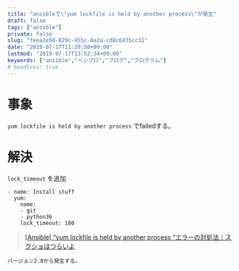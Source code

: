 ```yaml
---
title: "ansibleで\"yum lockfile is held by another process\"が発生"
draft: false
tags: ["ansible"]
private: false
slug: "feea2e50-829c-455c-8a2a-cd8c6435cc31"
date: "2019-07-17T11:20:50+09:00"
lastmod: "2019-07-17T13:52:34+09:00"
keywords: ["ansible","ベジプロ","プログ","プログラム"]
# headless: true
---
```


# 事象
`yum lockfile is held by another process` でfailedする。

# 解決
`lock_timeout` を追加
```yml:sample
- name: Install stuff
  yum:
    name:
    - git
    - python36
    lock_timeout: 180
```

> [[Ansible] “yum lockfile is held by another process “エラーの対処法｜スクショはつらいよ](https://chariosan.com/2019/06/10/ansible_yum_lockfile/)

```!
バージョン2.8から発生する。
```
